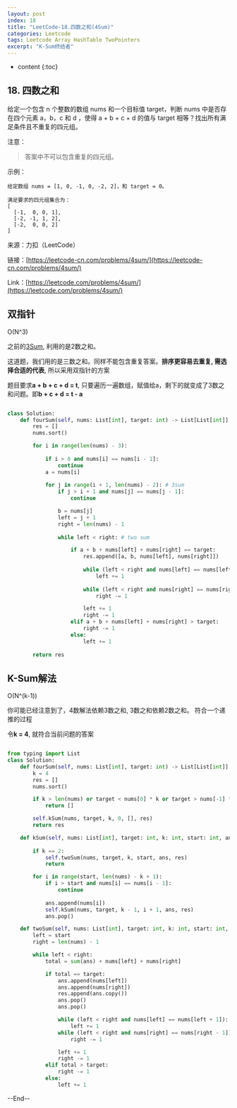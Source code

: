 ```yaml
---
layout: post
index: 18
title: "LeetCode-18.四数之和(4Sum)"
categories: Leetcode
tags: Leetcode Array HashTable TwoPointers
excerpt: "K-Sum终结者"
---
```


* content
{:toc}

## 18. 四数之和

给定一个包含 n 个整数的数组 nums 和一个目标值 target，判断 nums 中是否存在四个元素 a，b，c 和 d ，使得 a + b + c + d 的值与 target 相等？找出所有满足条件且不重复的四元组。

注意：

> 答案中不可以包含重复的四元组。

示例：

```
给定数组 nums = [1, 0, -1, 0, -2, 2]，和 target = 0。

满足要求的四元组集合为：
[
  [-1,  0, 0, 1],
  [-2, -1, 1, 2],
  [-2,  0, 0, 2]
]
```

来源：力扣（LeetCode）

链接：[https://leetcode-cn.com/problems/4sum/](https://leetcode-cn.com/problems/4sum/)

Link：[https://leetcode.com/problems/4sum/](https://leetcode.com/problems/4sum/)

## 双指针

O(N^3)

之前的[3Sum](http://geemaple.github.io/2020/07/22/leetcode-15/), 利用的是2数之和。

这道题，我们用的是三数之和。同样不能包含重复答案。**排序更容易去重复, 需选择合适的代表**, 所以采用双指针的方案

题目要求**a + b + c + d = t**, 只要遍历一遍数组，赋值给a，剩下的就变成了3数之和问题。即**b + c + d = t - a**

```python

class Solution:
    def fourSum(self, nums: List[int], target: int) -> List[List[int]]:
        res = []
        nums.sort()

        for i in range(len(nums) - 3):
            
            if i > 0 and nums[i] == nums[i - 1]:
                continue
            a = nums[i]
            
            for j in range(i + 1, len(nums) - 2): # 3sum
                if j > i + 1 and nums[j] == nums[j - 1]:
                    continue

                b = nums[j]
                left = j + 1
                right = len(nums) - 1
                
                while left < right: # two sum

                    if a + b + nums[left] + nums[right] == target:
                        res.append([a, b, nums[left], nums[right]])
                        
                        while (left < right and nums[left] == nums[left + 1]):
                            left += 1
                            
                        while (left < right and nums[right] == nums[right - 1]):
                            right -= 1

                        left += 1
                        right -= 1
                    elif a + b + nums[left] + nums[right] > target:
                        right -= 1
                    else:
                        left += 1
                    
        return res

```

## K-Sum解法

O(N^(k-1))

你可能已经注意到了，4数解法依赖3数之和, 3数之和依赖2数之和。 符合一个递推的过程

令**k = 4**, 就符合当前问题的答案

```python

from typing import List
class Solution:
    def fourSum(self, nums: List[int], target: int) -> List[List[int]]:
        k = 4
        res = []
        nums.sort()

        if k > len(nums) or target < nums[0] * k or target > nums[-1] * k:
            return []

        self.kSum(nums, target, k, 0, [], res)
        return res

    def kSum(self, nums: List[int], target: int, k: int, start: int, ans: List[int], res: List[List]):
    
        if k == 2:
            self.twoSum(nums, target, k, start, ans, res)
            return

        for i in range(start, len(nums) - k + 1):
            if i > start and nums[i] == nums[i - 1]:
                continue
            
            ans.append(nums[i])
            self.kSum(nums, target, k - 1, i + 1, ans, res)
            ans.pop()

    def twoSum(self, nums: List[int], target: int, k: int, start: int, ans: List[int], res: List[List]):
        left = start
        right = len(nums) - 1

        while left < right:
            total = sum(ans) + nums[left] + nums[right]

            if total == target:
                ans.append(nums[left])
                ans.append(nums[right])
                res.append(ans.copy())
                ans.pop()
                ans.pop()

                while (left < right and nums[left] == nums[left + 1]):
                    left += 1
                while (left < right and nums[right] == nums[right - 1]):
                    right -= 1

                left += 1
                right -= 1
            elif total > target:
                right -= 1
            else:
                left += 1
```

--End--



